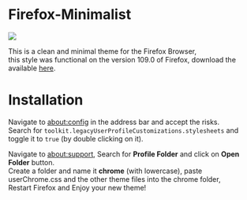 # Firefox-Minimalist

![](https://i.imgur.com/ye55O7Gh.png)
<!--- reminder to upgade this image after changes--->
This is a clean and minimal theme for the Firefox Browser, <br>
this style was functional on the version 109.0 of Firefox, download the available [here](https://www.mozilla.org/en-US/firefox/releases/).

# Installation

Navigate to [about:config](about:config) in the address bar and accept the risks.<br>
Search for `toolkit.legacyUserProfileCustomizations.stylesheets` and toggle it to `true` (by double clicking on it).
    
Navigate to [about:support](about:support), Search for **Profile Folder** and click on **Open Folder** button.<br>
Create a folder and name it **chrome** (with lowercase), paste userChrome.css and the other theme files into the chrome folder,<br>
Restart Firefox and Enjoy your new theme!

#
